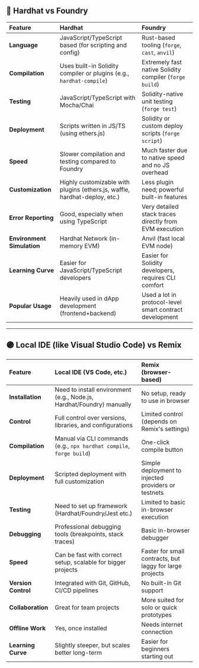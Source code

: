 ## 🔵 Hardhat vs Foundry

| Feature | Hardhat | Foundry |
|:---|:---|:---|
| **Language** | JavaScript/TypeScript based (for scripting and config) | Rust-based tooling (`forge`, `cast`, `anvil`) |
| **Compilation** | Uses built-in Solidity compiler or plugins (e.g., `hardhat-compile`) | Extremely fast native Solidity compiler (`forge build`) |
| **Testing** | JavaScript/TypeScript with Mocha/Chai | Solidity-native unit testing (`forge test`) |
| **Deployment** | Scripts written in JS/TS (using ethers.js) | Solidity or custom deploy scripts (`forge script`) |
| **Speed** | Slower compilation and testing compared to Foundry | Much faster due to native speed and no JS overhead |
| **Customization** | Highly customizable with plugins (ethers.js, waffle, hardhat-deploy, etc.) | Less plugin need; powerful built-in features |
| **Error Reporting** | Good, especially when using TypeScript | Very detailed stack traces directly from EVM execution |
| **Environment Simulation** | Hardhat Network (in-memory EVM) | Anvil (fast local EVM node) |
| **Learning Curve** | Easier for JavaScript/TypeScript developers | Easier for Solidity developers, requires CLI comfort |
| **Popular Usage** | Heavily used in dApp development (frontend+backend) | Used a lot in protocol-level smart contract development |

---

## 🟣 Local IDE (like Visual Studio Code) vs Remix

| Feature | Local IDE (VS Code, etc.) | Remix (browser-based) |
|:---|:---|:---|
| **Installation** | Need to install environment (e.g., Node.js, Hardhat/Foundry) manually | No setup, ready to use in browser |
| **Control** | Full control over versions, libraries, and configurations | Limited control (depends on Remix's settings) |
| **Compilation** | Manual via CLI commands (e.g., `npx hardhat compile`, `forge build`) | One-click compile button |
| **Deployment** | Scripted deployment with full customization | Simple deployment to injected providers or testnets |
| **Testing** | Need to set up framework (Hardhat/Foundry/Jest etc.) | Limited to basic in-browser execution |
| **Debugging** | Professional debugging tools (breakpoints, stack traces) | Basic in-browser debugger |
| **Speed** | Can be fast with correct setup, scalable for bigger projects | Faster for small contracts, but laggy for large projects |
| **Version Control** | Integrated with Git, GitHub, CI/CD pipelines | No built-in Git support |
| **Collaboration** | Great for team projects | More suited for solo or quick prototypes |
| **Offline Work** | Yes, once installed | Needs internet connection |
| **Learning Curve** | Slightly steeper, but scales better long-term | Easier for beginners starting out |
